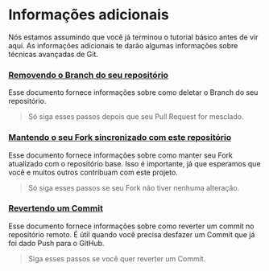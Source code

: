 # Informações adicionais

Nós estamos assumindo que você já terminou o tutorial básico antes de vir aqui. As informações adicionais te darão algumas informações sobre técnicas avançadas de Git.

### [ Removendo o Branch do seu repositório ](removing-branch-from-your-repository.pt_br.md)
Esse documento fornece informações sobre como deletar o Branch do seu repositório.
> Só siga esses passos depois que seu Pull Request for mesclado.

### [ Mantendo o seu Fork sincronizado com este repositório ](keeping-your-fork-synced-with-this-repository.pt_br.md)
Esse documento fornece informações sobre como manter seu Fork atualizado com o repositório base. Isso é importante, já que esperamos que você e muitos outros contribuam com este projeto.
> Só siga esses passos se seu Fork não tiver nenhuma alteração.

### [ Revertendo um Commit](reverting-a-commit.pt_br.md)
Esse documento fornece informações sobre como reverter um commit no repositório remoto. É útil quando você precisa desfazer um Commit que já foi dado Push para o GitHub.
> Siga esses passos se você quer reverter um Commit.

